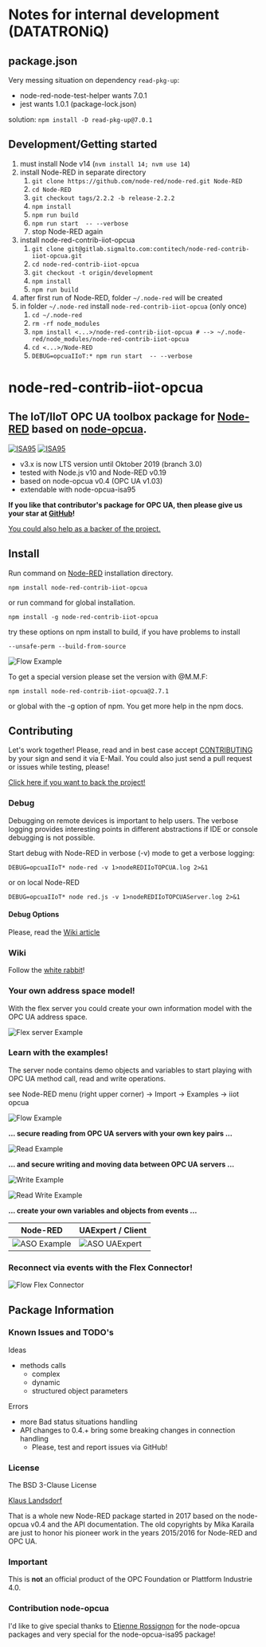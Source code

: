 # Notes for internal development (DATATRONiQ)

## package.json

Very messing situation on dependency `read-pkg-up`:
- node-red-node-test-helper wants 7.0.1
- jest wants 1.0.1 (package-lock.json)

solution: `npm install -D read-pkg-up@7.0.1`

## Development/Getting started

1. must install Node v14 (`nvm install 14; nvm use 14`)
1. install Node-RED in separate directory
    1. `git clone https://github.com/node-red/node-red.git Node-RED`
    1. `cd Node-RED`
    1. `git checkout tags/2.2.2 -b release-2.2.2`
    1. `npm install`
    1. `npm run build`
    1. `npm run start  -- --verbose`
    1. stop Node-RED again
1. install node-red-contrib-iiot-opcua
    1. `git clone git@gitlab.sigmalto.com:contitech/node-red-contrib-iiot-opcua.git`
    1. `cd node-red-contrib-iiot-opcua`
    1. `git checkout -t origin/development`
    1. `npm install`
    1. `npm run build`
1. after first run of Node-RED, folder `~/.node-red` will be created
1. in folder `~/.node-red` install `node-red-contrib-iiot-opcua` (only once)
    1. `cd ~/.node-red`
    1. `rm -rf node_modules`
    1. `npm install <...>/node-red-contrib-iiot-opcua # --> ~/.node-red/node_modules/node-red-contrib-iiot-opcua`
    1. `cd <...>/Node-RED`
    1. `DEBUG=opcuaIIoT:* npm run start  -- --verbose`

# node-red-contrib-iiot-opcua

## The IoT/IIoT OPC UA toolbox package for [Node-RED][8] based on [node-opcua][9].

[![ISA95](images/logoISA95blue2.png)](https://opcfoundation.org/developer-tools/specifications-unified-architecture/isa-95-common-object-model/)
[![ISA95](images/logoRAMI40blue.png)](http://www.plattform-i40.de/)

* v3.x is now LTS version until Oktober 2019 (branch 3.0)
* tested with Node.js v10 and Node-RED v0.19
* based on node-opcua v0.4 (OPC UA v1.03)
* extendable with node-opcua-isa95

**If you like that contributor's package for OPC UA, then please give us your star at [GitHub][3]!**

[You could also help as a backer of the project.][2]

## Install

Run command on [Node-RED][8] installation directory.

	npm install node-red-contrib-iiot-opcua

or run command for global installation.

	npm install -g node-red-contrib-iiot-opcua

try these options on npm install to build, if you have problems to install

    --unsafe-perm --build-from-source

![Flow Example](images/wiki/browser-listener-flow3-active.png)

To get a special version please set the version with @M.M.F:

    npm install node-red-contrib-iiot-opcua@2.7.1

or global with the -g option of npm. You get more help in the npm docs.
    
## Contributing

Let's work together!
Please, read and in best case accept [CONTRIBUTING](.github/CONTRIBUTING.md) by your sign and send it via E-Mail.
You could also just send a pull request or issues while testing, please!

[Click here if you want to back the project!][2]

### Debug

Debugging on remote devices is important to help users. The verbose logging
provides interesting points in different abstractions if IDE or console debugging is not possible.

Start debug with Node-RED in verbose (-v) mode to get a verbose logging:

    DEBUG=opcuaIIoT* node-red -v 1>nodeREDIIoTOPCUA.log 2>&1

or on local Node-RED

    DEBUG=opcuaIIoT* node red.js -v 1>nodeREDIIoTOPCUAServer.log 2>&1
    
#### Debug Options

Please, read the [Wiki article][7]

### Wiki

Follow the [white rabbit][4]!

### Your own address space model!

With the flex server you could create your own information model with the OPC UA address space.

![Flex server Example](images/wiki/flexServerAddressSapceExamplev3.png)

### Learn with the examples!

The server node contains demo objects and variables
to start playing with OPC UA method call, read and write operations.

see Node-RED menu (right upper corner) -> Import -> Examples -> iiot opcua

![Flow Example](images/wiki/method-call3-active.png)

**... secure reading from OPC UA servers with your own key pairs ...**

![Read Example](images/wiki/read-history3-active.png)

**... and secure writing and moving data between OPC UA servers ...**

![Write Example](images/wiki/write-flow3-active.png)

![Read Write Example](images/wiki/write-read-flow3.png)

**... create your own variables and objects from events ...**

| Node-RED        | UAExpert / Client     |
|-----------------|-----------------------|
|![ASO Example](images/wiki/server-aso-flow3.png)|![ASO UAExpert](images/wiki/ASOTestVariablesUAExpert.png)|

### Reconnect via events with the Flex Connector!

![Flow Flex Connector](images/wiki/flex-connector-flow31.png)

## Package Information

### Known Issues and TODO's

Ideas
* methods calls
  * complex
  * dynamic
  * structured object parameters

Errors
* more Bad status situations handling
* API changes to 0.4.+ bring some breaking changes in connection handling
  * Please, test and report issues via GitHub!

### License

The BSD 3-Clause License

[Klaus Landsdorf][1]

That is a whole new Node-RED package started in 2017 based on the node-opcua v0.4 and the API documentation.
The old copyrights by Mika Karaila are just to honor his pioneer work in the years 2015/2016 for Node-RED and OPC UA.

### Important

This is **not** an official product of the OPC Foundation or Plattform Industrie 4.0.

### Contribution node-opcua

I'd like to give special thanks to [Etienne Rossignon][6]
for the node-opcua packages and very special for the node-opcua-isa95 package!

[1]:https://bianco-royal.cloud/
[2]:https://bianco-royal.cloud/supporter/
[3]:https://github.com/biancode/node-red-contrib-iiot-opcua
[4]:https://github.com/biancode/node-red-contrib-iiot-opcua/wiki
[6]:https://github.com/erossignon
[7]:https://github.com/biancode/node-red-iiot-opcua-publicbeta/wiki/DEBUG
[8]:https://github.com/node-red/node-red
[9]:https://github.com/node-opcua/node-opcua
